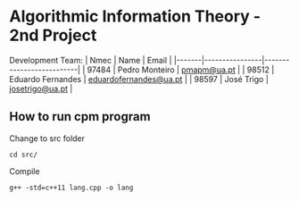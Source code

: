 # Algorithmic Information Theory - 2nd Project

Development Team:
| Nmec  | Name            | Email                    |
|-------|----------------|--------------------------|
| 97484 | Pedro Monteiro | pmapm@ua.pt              |
| 98512 | Eduardo Fernandes | eduardofernandes@ua.pt |
| 98597 | José Trigo        | josetrigo@ua.pt          |

## How to run cpm program
Change to src folder
```
cd src/
```

Compile
```
g++ -std=c++11 lang.cpp -o lang
```
